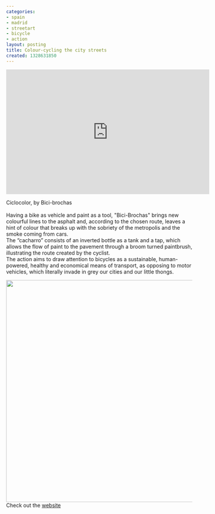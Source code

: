 ```yaml
---
categories:
- spain
- madrid
- streetart
- bicycle
- action
layout: posting
title: Colour-cycling the city streets
created: 1328631850
---
```

<p><iframe allowfullscreen="" src="http://blip.tv/play/gqU7gs%2BbHgI.html?p=1" frameborder="0" height="337" width="550"></iframe><embed src="http://a.blip.tv/api.swf#gqU7gs+bHgI" style="display:none" type="application/x-shockwave-flash"></p><p>Ciclocolor, by Bici-brochas<br><br> Having a bike as vehicle and paint as a tool, "Bici-Brochas" brings new colourful lines to the asphalt and, according to the chosen route, leaves a hint of colour that breaks up with the sobriety of the metropolis and the smoke coming from cars.<br> The “cacharro” consists of an inverted bottle as a tank and a tap, which allows the flow of paint to the pavement through a broom turned paintbrush, illustrating the route created by the cyclist.<br> The action aims to draw attention to bicycles as a sustainable, human-powered, healthy and economical means of transport, as opposing to motor vehicles, which literally invade in grey our cities and our little thongs.</p><p><img alt="" src="https://www.mastazine.net/assets/files/u27/ciclo.jpg" style="width: 792px; height: 600px;"><br> Check out the <a href="http://e1000ink.locolandia.net/">website</a></p>
